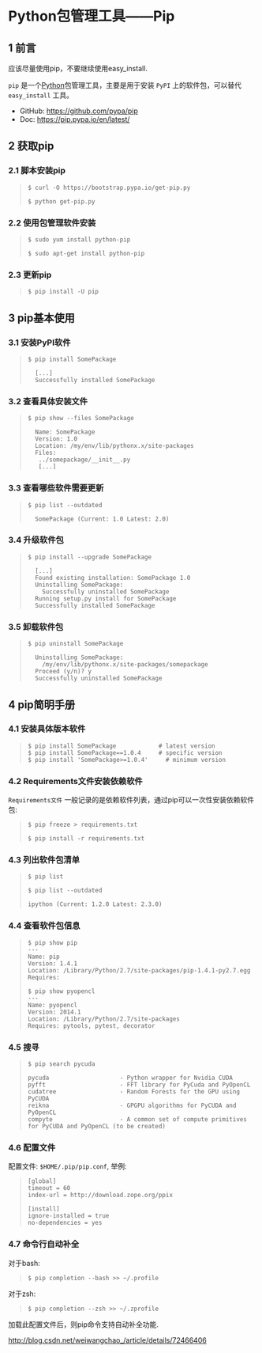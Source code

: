  



# Python包管理工具——Pip



## 1 前言

应该尽量使用pip，不要继续使用easy_install.

`pip` 是一个[Python](http://lib.csdn.net/base/python)包管理工具，主要是用于安装 `PyPI` 上的软件包，可以替代 `easy_install` 工具。

- GitHub: <https://github.com/pypa/pip>
- Doc: <https://pip.pypa.io/en/latest/>

## 2 获取pip

### 2.1 脚本安装pip

> ```
> $ curl -O https://bootstrap.pypa.io/get-pip.py
>
> $ python get-pip.py
>
> ```

### 2.2 使用包管理软件安装

> ```
> $ sudo yum install python-pip
>
> $ sudo apt-get install python-pip
>
> ```

### 2.3 更新pip

> ```
> $ pip install -U pip
>
> ```

## 3 pip基本使用

### 3.1 安装PyPI软件

> ```
> $ pip install SomePackage
>
>   [...]
>   Successfully installed SomePackage
>
> ```

### 3.2 查看具体安装文件

> ```
> $ pip show --files SomePackage
>
>   Name: SomePackage
>   Version: 1.0
>   Location: /my/env/lib/pythonx.x/site-packages
>   Files:
>    ../somepackage/__init__.py
>    [...]
>
> ```

### 3.3 查看哪些软件需要更新

> ```
> $ pip list --outdated
>
>   SomePackage (Current: 1.0 Latest: 2.0)
>
> ```

### 3.4 升级软件包

> ```
> $ pip install --upgrade SomePackage
>
>   [...]
>   Found existing installation: SomePackage 1.0
>   Uninstalling SomePackage:
>     Successfully uninstalled SomePackage
>   Running setup.py install for SomePackage
>   Successfully installed SomePackage
>
> ```

### 3.5 卸载软件包

> ```
> $ pip uninstall SomePackage
>
>   Uninstalling SomePackage:
>     /my/env/lib/pythonx.x/site-packages/somepackage
>   Proceed (y/n)? y
>   Successfully uninstalled SomePackage
>
> ```

## 4 pip简明手册

### 4.1 安装具体版本软件

> ```
> $ pip install SomePackage            # latest version
> $ pip install SomePackage==1.0.4     # specific version
> $ pip install 'SomePackage>=1.0.4'     # minimum version
>
> ```

### 4.2 Requirements文件安装依赖软件

`Requirements文件` 一般记录的是依赖软件列表，通过pip可以一次性安装依赖软件包:

> ```
> $ pip freeze > requirements.txt
>
> $ pip install -r requirements.txt
>
> ```

### 4.3 列出软件包清单

> ```
> $ pip list
>
> $ pip list --outdated
>
> ipython (Current: 1.2.0 Latest: 2.3.0)
>
> ```

### 4.4 查看软件包信息

> ```
> $ pip show pip
> ---
> Name: pip
> Version: 1.4.1
> Location: /Library/Python/2.7/site-packages/pip-1.4.1-py2.7.egg
> Requires:
>
> $ pip show pyopencl
> ---
> Name: pyopencl
> Version: 2014.1
> Location: /Library/Python/2.7/site-packages
> Requires: pytools, pytest, decorator
>
> ```

### 4.5 搜寻

> ```
> $ pip search pycuda
>
> pycuda                    - Python wrapper for Nvidia CUDA
> pyfft                     - FFT library for PyCuda and PyOpenCL
> cudatree                  - Random Forests for the GPU using PyCUDA
> reikna                    - GPGPU algorithms for PyCUDA and PyOpenCL
> compyte                   - A common set of compute primitives for PyCUDA and PyOpenCL (to be created)
>
> ```

### 4.6 配置文件

配置文件: `$HOME/.pip/pip.conf`, 举例:

> ```
> [global]
> timeout = 60
> index-url = http://download.zope.org/ppix
>
> [install]
> ignore-installed = true
> no-dependencies = yes
>
> ```

### 4.7 命令行自动补全

对于bash:

> ```
> $ pip completion --bash >> ~/.profile
>
> ```

对于zsh:

> ```
> $ pip completion --zsh >> ~/.zprofile
>
> ```

加载此配置文件后，则pip命令支持自动补全功能.





http://blog.csdn.net/weiwangchao_/article/details/72466406
